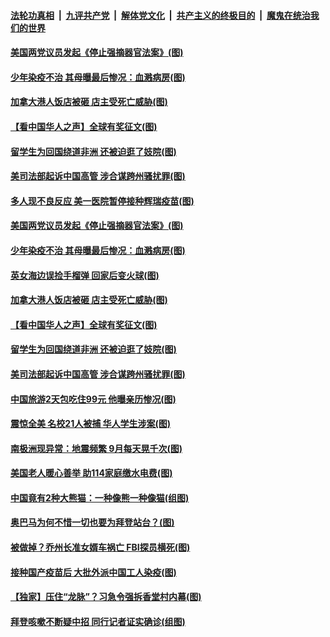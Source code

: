 ####  [法轮功真相](../../../../basic/blob/master/README.md?t=12210102) &nbsp;|&nbsp; [九评共产党](../../../../9ping.md/blob/master/README.md?t=12210102) &nbsp;|&nbsp; [解体党文化](../../../../jtdwh.md/blob/master/README.md?t=12210102)  &nbsp;|&nbsp; [共产主义的终极目的](../../../../gczydzjmd.md/blob/master/README.md?t=12210102) &nbsp;|&nbsp; [魔鬼在统治我们的世界](../../../../mgztzwmdsj.md/blob/master/README.md?t=12210102) 

#### [美国两党议员发起《停止强摘器官法案》(图)](../pages/p3/956446.md?t=12210102) 

#### [少年染疫不治 其母曝最后惨况：血溅病房(图)](../pages/p3/956443.md?t=12210102) 

#### [加拿大港人饭店被砸 店主受死亡威胁(图)](../pages/p3/956334.md?t=12210102) 

#### [【看中国华人之声】全球有奖征文(图)](../pages/p3/953963.md?t=12210102) 

#### [留学生为回国绕道非洲 还被迫逛了妓院(图)](../pages/p3/956306.md?t=12210102) 

#### [美司法部起诉中国高管 涉合谋跨州骚扰罪(图)](../pages/p3/956308.md?t=12210102) 

#### [多人现不良反应 美一医院暂停接种辉瑞疫苗(图)](../pages/p3/956456.md?t=12210102) 

#### [美国两党议员发起《停止强摘器官法案》(图)](../pages/p3/956446.md?t=12210102) 


#### [少年染疫不治 其母曝最后惨况：血溅病房(图)](../pages/p3/956443.md?t=12210102) 


#### [英女海边误捡手榴弹 回家后变火球(图)](../pages/p3/955908.md?t=12210102) 

#### [加拿大港人饭店被砸 店主受死亡威胁(图)](../pages/p3/956334.md?t=12210102) 

#### [【看中国华人之声】全球有奖征文(图)](../pages/p3/953963.md?t=12210102) 

#### [留学生为回国绕道非洲 还被迫逛了妓院(图)](../pages/p3/956306.md?t=12210102) 

#### [美司法部起诉中国高管 涉合谋跨州骚扰罪(图)](../pages/p3/956308.md?t=12210102) 

#### [中国旅游2天包吃住99元 他曝亲历惨况(图)](../pages/p3/956302.md?t=12210102) 

#### [震惊全美 名校21人被捕 华人学生涉案(图)](../pages/p3/956289.md?t=12210102) 

#### [南极洲现异常：地震频繁 9月每天晃千次(图)](../pages/p3/956285.md?t=12210102) 

#### [美国老人暖心善举 助114家庭缴水电费(图)](../pages/p3/956232.md?t=12210102) 

#### [中国竟有2种大熊猫：一种像熊一种像猫(组图)](../pages/p3/956199.md?t=12210102) 

#### [奥巴马为何不惜一切也要为拜登站台？(图)](../pages/p3/956200.md?t=12210102) 

#### [被做掉？乔州长准女婿车祸亡 FBI探员横死(图)](../pages/p3/956185.md?t=12210102) 

#### [接种国产疫苗后 大批外派中国工人染疫(图)](../pages/p3/956191.md?t=12210102) 

#### [【独家】压住“龙脉”？习急令强拆香堂村内幕(图)](../pages/p3/956145.md?t=12210102) 

#### [拜登咳嗽不断疑中招 同行记者证实确诊(组图)](../pages/p3/956135.md?t=12210102) 

